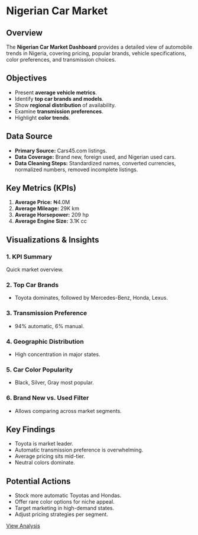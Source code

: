 #  Nigerian Car Market 

## Overview
The **Nigerian Car Market Dashboard** provides a detailed view of automobile trends in Nigeria, covering pricing, popular brands, vehicle specifications, color preferences, and transmission choices.

## Objectives
- Present **average vehicle metrics**.
- Identify **top car brands and models**.
- Show **regional distribution** of availability.
- Examine **transmission preferences**.
- Highlight **color trends**.

## Data Source
- **Primary Source:** Cars45.com listings.
- **Data Coverage:** Brand new, foreign used, and Nigerian used cars.
- **Data Cleaning Steps:** Standardized names, converted currencies, normalized numbers, removed incomplete listings.

## Key Metrics (KPIs)
1. **Average Price:** ₦4.0M
2. **Average Mileage:** 29K km
3. **Average Horsepower:** 209 hp
4. **Average Engine Size:** 3.1K cc

## Visualizations & Insights
### 1. KPI Summary
Quick market overview.

### 2. Top Car Brands
- Toyota dominates, followed by Mercedes-Benz, Honda, Lexus.

### 3. Transmission Preference
- 94% automatic, 6% manual.

### 4. Geographic Distribution
- High concentration in major states.

### 5. Car Color Popularity
- Black, Silver, Gray most popular.

### 6. Brand New vs. Used Filter
- Allows comparing across market segments.

## Key Findings
- Toyota is market leader.
- Automatic transmission preference is overwhelming.
- Average pricing sits mid-tier.
- Neutral colors dominate.

## Potential Actions
- Stock more automatic Toyotas and Hondas.
- Offer rare color options for niche appeal.
- Target marketing in high-demand states.
- Adjust pricing strategies per segment.

<a href="Nigerian cars overview.xlsx">View Analysis<a/>
